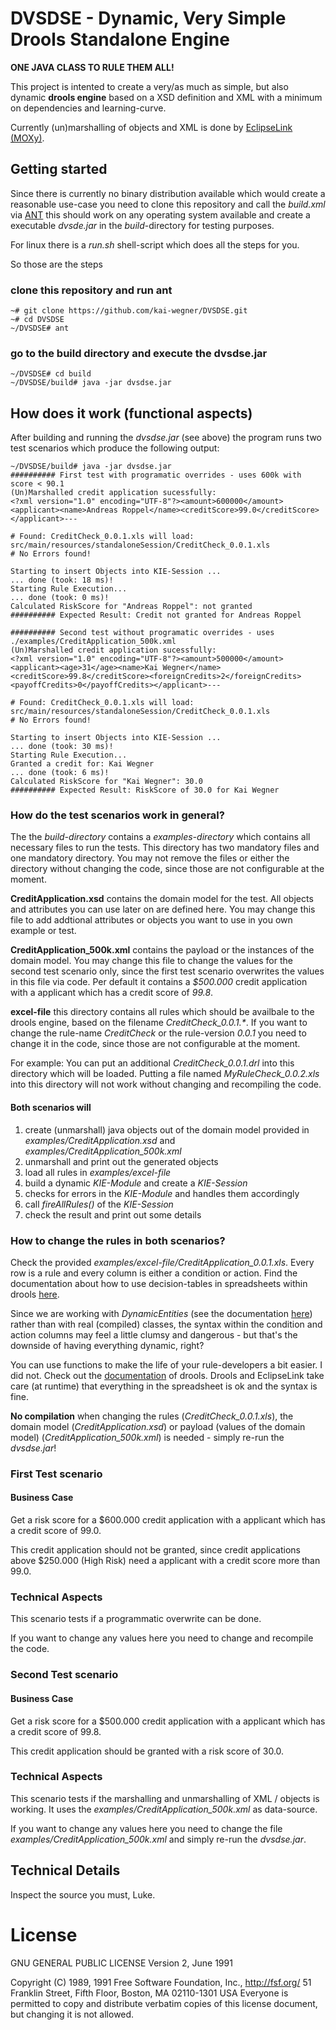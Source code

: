 # DVSDSE - Dynamic, Very Simple Drools Standalone Engine
__ONE JAVA CLASS TO RULE THEM ALL!__

This project is intented to create a very/as much as simple, but also dynamic __drools engine__ based on a XSD definition and XML with a minimum on dependencies and learning-curve.

Currently (un)marshalling of objects and XML is done by [EclipseLink (MOXy)](http://eclipse.org/eclipselink/moxy.php).


## Getting started
Since there is currently no binary distribution available which would create a reasonable use-case you need to clone this repository and call the _build.xml_ via [ANT](https://ant.apache.org/) this should work on any operating system available and create a executable _dvsde.jar_ in the _build_-directory for testing purposes.

For linux there is a _run.sh_ shell-script which does all the steps for you.

So those are the steps
### clone this repository and run ant
```
~# git clone https://github.com/kai-wegner/DVSDSE.git
~# cd DVSDSE
~/DVSDSE# ant
```
### go to the build directory and execute the dvsdse.jar
```
~/DVSDSE# cd build
~/DVSDSE/build# java -jar dvsdse.jar
```

## How does it work (functional aspects)
After building and running the _dvsdse.jar_ (see above) the program runs two test scenarios which produce the following output:
```
~/DVSDSE/build# java -jar dvsdse.jar
########## First test with programatic overrides - uses 600k with score < 90.1
(Un)Marshalled credit application sucessfully:
<?xml version="1.0" encoding="UTF-8"?><amount>600000</amount><applicant><name>Andreas Roppel</name><creditScore>99.0</creditScore></applicant>---

# Found: CreditCheck_0.0.1.xls will load: src/main/resources/standaloneSession/CreditCheck_0.0.1.xls
# No Errors found!

Starting to insert Objects into KIE-Session ...
... done (took: 18 ms)!
Starting Rule Execution...
... done (took: 0 ms)!
Calculated RiskScore for "Andreas Roppel": not granted
########## Expected Result: Credit not granted for Andreas Roppel

########## Second test without programatic overrides - uses ./examples/CreditApplication_500k.xml
(Un)Marshalled credit application sucessfully:
<?xml version="1.0" encoding="UTF-8"?><amount>500000</amount><applicant><age>31</age><name>Kai Wegner</name><creditScore>99.8</creditScore><foreignCredits>2</foreignCredits><payoffCredits>0</payoffCredits></applicant>---

# Found: CreditCheck_0.0.1.xls will load: src/main/resources/standaloneSession/CreditCheck_0.0.1.xls
# No Errors found!

Starting to insert Objects into KIE-Session ...
... done (took: 30 ms)!
Starting Rule Execution...
Granted a credit for: Kai Wegner
... done (took: 6 ms)!
Calculated RiskScore for "Kai Wegner": 30.0
########## Expected Result: RiskScore of 30.0 for Kai Wegner
```
### How do the test scenarios work in general?
The the _build-directory_ contains a _examples-directory_ which contains all necessary files to run the tests.
This directory has two mandatory files and one mandatory directory. You may not remove the files or either the directory without changing the code, since those are not configurable at the moment.

__CreditApplication.xsd__ contains the domain model for the test. All objects and attributes you can use later on are defined here. You may change this file to add addtional attributes or objects you want to use in you own example or test.

__CreditApplication_500k.xml__ contains the payload or the instances of the domain model. You may change this file to change the values for the second test scenario only, since the first test scenario overwrites the values in this file via code.
Per default it contains a _$500.000_ credit application with a applicant which has a credit score of _99.8_.

__excel-file__ this directory contains all rules which should be availbale to the drools engine, based on the filename _CreditCheck_0.0.1.*_. If you want to change the rule-name _CreditCheck_ or the rule-version _0.0.1_ you need to change it in the code, since those are not configurable at the moment.

For example: You can put an additional _CreditCheck_0.0.1.drl_ into this directory which will be loaded. Putting a file named _MyRuleCheck_0.0.2.xls_ into this directory will not work without changing and recompiling the code.

#### Both scenarios will
1. create (unmarshall) java objects out of the domain model provided in _examples/CreditApplication.xsd_ and _examples/CreditApplication_500k.xml_
2. unmarshall and print out the generated objects
3. load all rules in _examples/excel-file_
4. build a dynamic _KIE-Module_ and create a _KIE-Session_
5. checks for errors in the _KIE-Module_ and handles them accordingly
6. call _fireAllRules()_ of the _KIE-Session_
7. check the result and print out some details

### How to change the rules in both scenarios?
Check the provided _examples/excel-file/CreditApplication_0.0.1.xls_.
Every row is a rule and every column is either a condition or action.
Find the documentation about how to use decision-tables in spreadsheets within drools [here](http://docs.jboss.org/drools/release/5.5.0.Final/drools-expert-docs/html_single/#d0e1157).

Since we are working with _DynamicEntities_ (see the documentation [here](http://docs.oracle.com/middleware/1212/toplink/TLJAX/dynamic_jaxb.htm#TLJAX450)) rather than with real (compiled) classes, the syntax within the condition and action columns may feel a little clumsy and dangerous - but that's the downside of having everything dynamic, right?

You can use functions to make the life of your rule-developers a bit easier. I did not. Check out the [documentation](http://docs.jboss.org/drools/release/5.5.0.Final/drools-expert-docs/html_single/#d0e1309) of drools.
Drools and EclipseLink take care (at runtime) that everything in the spreadsheet is ok and the syntax is fine.

__No compilation__ when changing the rules (_CreditCheck_0.0.1.xls_), the domain model (_CreditApplication.xsd_) or payload (values of the domain model) (_CreditApplication_500k.xml_) is needed - simply re-run the _dvsdse.jar_!

### First Test scenario
#### Business Case
Get a risk score for a $600.000 credit application with a applicant which has a credit score of 99.0.

This credit application should not be granted, since credit applications above $250.000 (High Risk) need a applicant with a credit score more than 99.0.
### Technical Aspects
This scenario tests if a programmatic overwrite can be done.

If you want to change any values here you need to change and recompile the code.

### Second Test scenario
#### Business Case
Get a risk score for a $500.000 credit application with a applicant which has a credit score of 99.8.

This credit application should be granted with a risk score of 30.0.
### Technical Aspects
This scenario tests if the marshalling and unmarshalling of XML / objects is working. It uses the _examples/CreditApplication_500k.xml_ as data-source.

If you want to change any values here you need to change the file _examples/CreditApplication_500k.xml_ and simply re-run the _dvsdse.jar_.

## Technical Details
Inspect the source you must, Luke.

# License
GNU GENERAL PUBLIC LICENSE
                       Version 2, June 1991

 Copyright (C) 1989, 1991 Free Software Foundation, Inc., <http://fsf.org/>
 51 Franklin Street, Fifth Floor, Boston, MA 02110-1301 USA
 Everyone is permitted to copy and distribute verbatim copies
 of this license document, but changing it is not allowed.
